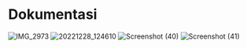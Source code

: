 # Dokumentasi
![IMG_2973](https://user-images.githubusercontent.com/118653054/210926378-e94dc9ec-7854-42ef-8742-5be6f59cf518.PNG)
![20221228_124610](https://user-images.githubusercontent.com/118653054/210926387-9ce15be4-7daf-477b-baab-1fc44c22f96b.jpg)
![Screenshot (40)](https://user-images.githubusercontent.com/118653054/210926394-9c98b773-cf2a-4fe4-be79-b0e94203497f.png)
![Screenshot (41)](https://user-images.githubusercontent.com/118653054/210926395-c4c40292-fbae-4a2a-8066-5d464508ddec.png)
